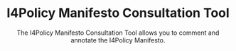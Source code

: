 ---
title: I4Policy Manifesto Consultation Tool
subtitle: The I4Policy Manifesto Consultation Tool allows you to comment and annotate the I4Policy Manifesto.
overview:
    - title: Annotate
      icon: icon-pencil
      description: Edit documents inline, give your suggestions, reviews and comments from the palm of your hand.
    - title: Rate
      icon: icon-stats-bars
      description: Let your opinion be known.
    - title: Access
      icon: icon-accessibility
      description: Have your say, at any time or from anywhere you please.
    - title: Influence
      icon: icon-fingerprint
      description: Voice your prespectives.
    - title: Discuss
      icon: icon-bubbles
      description: Voicing your prespectives alongside your peers.
    - title: Rate & Review
      icon: icon-rate_review
      description: Rate & Review not just documents but decsions.
---